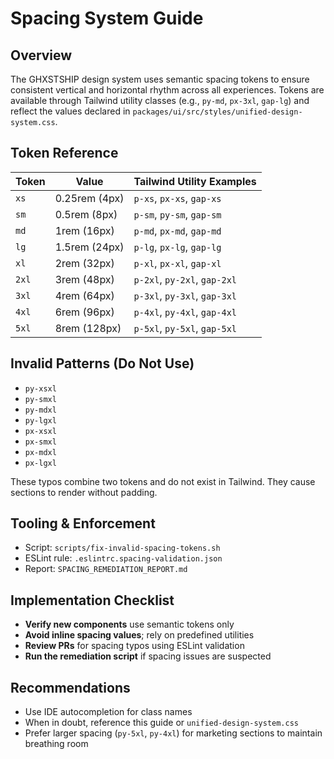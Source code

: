 # Spacing System Guide

## Overview
The GHXSTSHIP design system uses semantic spacing tokens to ensure consistent vertical and horizontal rhythm across all experiences. Tokens are available through Tailwind utility classes (e.g., `py-md`, `px-3xl`, `gap-lg`) and reflect the values declared in `packages/ui/src/styles/unified-design-system.css`.

## Token Reference
| Token | Value | Tailwind Utility Examples |
|-------|-------|---------------------------|
| `xs`  | 0.25rem (4px)   | `p-xs`, `px-xs`, `gap-xs` |
| `sm`  | 0.5rem (8px)    | `p-sm`, `py-sm`, `gap-sm` |
| `md`  | 1rem (16px)     | `p-md`, `px-md`, `gap-md` |
| `lg`  | 1.5rem (24px)   | `p-lg`, `px-lg`, `gap-lg` |
| `xl`  | 2rem (32px)     | `p-xl`, `px-xl`, `gap-xl` |
| `2xl` | 3rem (48px)     | `p-2xl`, `py-2xl`, `gap-2xl` |
| `3xl` | 4rem (64px)     | `p-3xl`, `py-3xl`, `gap-3xl` |
| `4xl` | 6rem (96px)     | `p-4xl`, `py-4xl`, `gap-4xl` |
| `5xl` | 8rem (128px)    | `p-5xl`, `py-5xl`, `gap-5xl` |

## Invalid Patterns (Do Not Use)
- `py-xsxl`
- `py-smxl`
- `py-mdxl`
- `py-lgxl`
- `px-xsxl`
- `px-smxl`
- `px-mdxl`
- `px-lgxl`

These typos combine two tokens and do not exist in Tailwind. They cause sections to render without padding.

## Tooling & Enforcement
- Script: `scripts/fix-invalid-spacing-tokens.sh`
- ESLint rule: `.eslintrc.spacing-validation.json`
- Report: `SPACING_REMEDIATION_REPORT.md`

## Implementation Checklist
- **Verify new components** use semantic tokens only
- **Avoid inline spacing values**; rely on predefined utilities
- **Review PRs** for spacing typos using ESLint validation
- **Run the remediation script** if spacing issues are suspected

## Recommendations
- Use IDE autocompletion for class names
- When in doubt, reference this guide or `unified-design-system.css`
- Prefer larger spacing (`py-5xl`, `py-4xl`) for marketing sections to maintain breathing room
